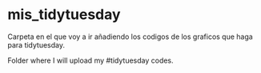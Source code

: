 # mis_tidytuesday
 Carpeta en el que voy a ir añadiendo los codigos de los graficos que haga para tidytuesday.
 
 Folder where I will upload my #tidytuesday codes.
